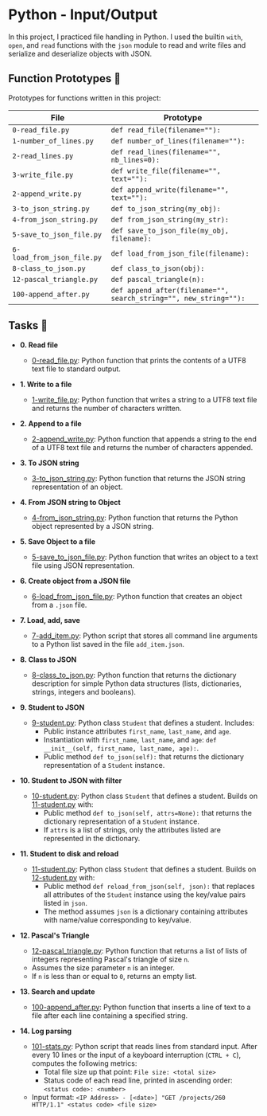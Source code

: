 # Python - Input/Output

In this project, I practiced file handling in Python. I used the builtin `with`, `open`, and `read` functions with the `json` module to read and write files and serialize and deserialize objects with JSON.

## Function Prototypes :floppy_disk:

Prototypes for functions written in this project:

| File                       | Prototype                                                         |
| -------------------------- | ----------------------------------------------------------------- |
| `0-read_file.py`           | `def read_file(filename=""):`                                     |
| `1-number_of_lines.py`     | `def number_of_lines(filename=""):`                               |
| `2-read_lines.py`          | `def read_lines(filename="", nb_lines=0):`                        |
| `3-write_file.py`          | `def write_file(filename="", text=""):`                           |
| `2-append_write.py`        | `def append_write(filename="", text=""):`                         |
| `3-to_json_string.py`      | `def to_json_string(my_obj):`                                     |
| `4-from_json_string.py`    | `def from_json_string(my_str):`                                   |
| `5-save_to_json_file.py`   | `def save_to_json_file(my_obj, filename):`                        |
| `6-load_from_json_file.py` | `def load_from_json_file(filename):`                              |
| `8-class_to_json.py`       | `def class_to_json(obj):`                                         |
| `12-pascal_triangle.py`    | `def pascal_triangle(n):`                                         |
| `100-append_after.py`      | `def append_after(filename="", search_string="", new_string=""):` |

## Tasks :page_with_curl:

- **0. Read file**

  - [0-read_file.py](./0-read_file.py): Python function that prints the contents of a UTF8 text file to standard output.

- **1. Write to a file**

  - [1-write_file.py](./1-write_file.py): Python function that writes a string to a UTF8 text file and returns the number of characters written.

- **2. Append to a file**

  - [2-append_write.py](./2-append_write.py): Python function that appends a string to the end of a UTF8 text file and returns the number of characters appended.

- **3. To JSON string**

  - [3-to_json_string.py](./3-to_json_string.py): Python function that returns the JSON string representation of an object.

- **4. From JSON string to Object**

  - [4-from_json_string.py](./4-from_json_string.py): Python function that returns the Python object represented by a JSON string.

- **5. Save Object to a file**

  - [5-save_to_json_file.py](./5-save_to_json_file.py): Python function that writes an object to a text file using JSON representation.

- **6. Create object from a JSON file**

  - [6-load_from_json_file.py](./6-load_from_json_file.py): Python function that creates an object from a `.json` file.

- **7. Load, add, save**

  - [7-add_item.py](./7-add_item.py): Python script that stores all command line arguments to a Python list saved in the file `add_item.json`.

- **8. Class to JSON**

  - [8-class_to_json.py](./8-class_to_json.py): Python function that returns the dictionary description for simple Python data structures (lists, dictionaries, strings, integers and booleans).

- **9. Student to JSON**

  - [9-student.py](./9-student.py): Python class `Student` that defines a student. Includes:
    - Public instance attributes `first_name`, `last_name`, and `age`.
    - Instantiation with `first_name`, `last_name`, and `age`: `def __init__(self, first_name, last_name, age):`.
    - Public method `def to_json(self):` that returns the dictionary representation of a `Student` instance.

- **10. Student to JSON with filter**

  - [10-student.py](./10-student.py): Python class `Student` that defines a student. Builds on [11-student.py](./11-student.py) with:
    - Public method `def to_json(self, attrs=None):` that returns the dictionary representation of a `Student` instance.
    - If `attrs` is a list of strings, only the attributes listed are represented in the dictionary.

- **11. Student to disk and reload**

  - [11-student.py](./11-student.py): Python class `Student` that defines a student. Builds on [12-student.py](./12-student.py) with:
    - Public method `def reload_from_json(self, json):` that replaces all attributes of the `Student` instance using the key/value pairs listed in `json`.
    - The method assumes `json` is a dictionary containing attributes with name/value corresponding to key/value.

- **12. Pascal's Triangle**

  - [12-pascal_triangle.py](./12-pascal_triangle.py): Python function that returns a list of lists of integers representing Pascal's triangle of size `n`.
  - Assumes the size parameter `n` is an integer.
  - If `n` is less than or equal to `0`, returns an empty list.

- **13. Search and update**

  - [100-append_after.py](./100-append_after.py): Python function that inserts a line of text to a file after each line containing a specified string.

- **14. Log parsing**
  - [101-stats.py](./101-stats.py): Python script that reads lines from standard input. After every 10 lines or the input of a keyboard interruption (`CTRL + C`), computes the following metrics:
    - Total file size up that point: `File size: <total size>`
    - Status code of each read line, printed in ascending order: `<status code>: <number>`
  - Input format: `<IP Address> - [<date>] "GET /projects/260 HTTP/1.1" <status code> <file size>`
